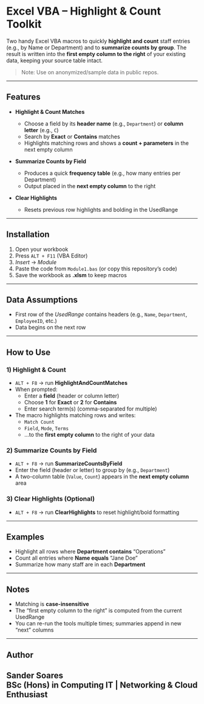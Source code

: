 # Excel VBA – Highlight & Count Toolkit

Two handy Excel VBA macros to quickly **highlight and count** staff entries (e.g., by Name or Department) and to **summarize counts by group**. The result is written into the **first empty column to the right** of your existing data, keeping your source table intact.

> Note: Use on anonymized/sample data in public repos.

---

## Features

- **Highlight & Count Matches**
  - Choose a field by its **header name** (e.g., `Department`) or **column letter** (e.g., `C`)
  - Search by **Exact** or **Contains** matches
  - Highlights matching rows and shows a **count + parameters** in the next empty column

- **Summarize Counts by Field**
  - Produces a quick **frequency table** (e.g., how many entries per Department)
  - Output placed in the **next empty column** to the right

- **Clear Highlights**
  - Resets previous row highlights and bolding in the UsedRange

---

## Installation

1. Open your workbook
2. Press `ALT + F11` (VBA Editor)
3. *Insert* → *Module*
4. Paste the code from `Module1.bas` (or copy this repository’s code)
5. Save the workbook as **.xlsm** to keep macros

---

## Data Assumptions

- First row of the *UsedRange* contains headers (e.g., `Name`, `Department`, `EmployeeID`, etc.)
- Data begins on the next row

---

## How to Use

### 1) Highlight & Count
- `ALT + F8` → run **HighlightAndCountMatches**
- When prompted:
  - Enter a **field** (header or column letter)
  - Choose **1** for **Exact** or **2** for **Contains**
  - Enter search term(s) (comma-separated for multiple)
- The macro highlights matching rows and writes:
  - `Match Count`
  - `Field`, `Mode`, `Terms`
  - …to the **first empty column** to the right of your data

### 2) Summarize Counts by Field
- `ALT + F8` → run **SummarizeCountsByField**
- Enter the field (header or letter) to group by (e.g., `Department`)
- A two-column table (`Value`, `Count`) appears in the **next empty column** area

### 3) Clear Highlights (Optional)
- `ALT + F8` → run **ClearHighlights** to reset highlight/bold formatting

---

## Examples

- Highlight all rows where **Department contains** “Operations”
- Count all entries where **Name equals** “Jane Doe”
- Summarize how many staff are in each **Department**

---

## Notes

- Matching is **case-insensitive**
- The “first empty column to the right” is computed from the current UsedRange
- You can re-run the tools multiple times; summaries append in new “next” columns

---

## Author
**Sander Soares**  
BSc (Hons) in Computing IT | Networking & Cloud Enthusiast  
---

